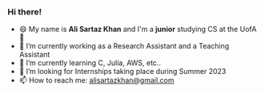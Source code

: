### Hi there! 
- 😄 My name is **Ali Sartaz Khan** and I'm a **junior** studying CS at the UofA👋
- 🔭 I’m currently working as a Research Assistant and a Teaching Assistant
- 🌱 I’m currently learning C, Julia, AWS, etc..
- 👯 I’m looking for Internships taking place during Summer 2023 
- 📫 How to reach me: alisartazkhan@gmail.com
<!--
**alisartazkhan/alisartazkhan** is a ✨ _special_ ✨ repository because its `README.md` (this file) appears on your GitHub profile.

Here are some ideas to get you started:

- 🔭 I’m currently working on ...
- 🌱 I’m currently learning ...
- 👯 I’m looking to collaborate on ...
- 🤔 I’m looking for help with ...
- 💬 Ask me about ...
- 📫 How to reach me: ...
- 😄 Pronouns: ...
- ⚡ Fun fact: ...
-->
